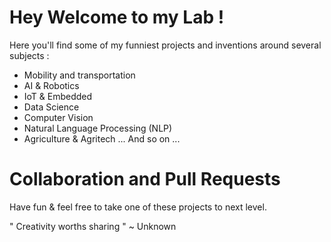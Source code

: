 # Hey Welcome to my Lab ! 

Here you'll find some of my funniest projects and inventions around several subjects : 

- Mobility and transportation
- AI & Robotics
- IoT & Embedded 
- Data Science
- Computer Vision
- Natural Language Processing (NLP)
- Agriculture & Agritech
...
And so on ...


# Collaboration and Pull Requests

Have fun & feel free to take one of these projects to next level.

" Creativity worths sharing " ~ Unknown